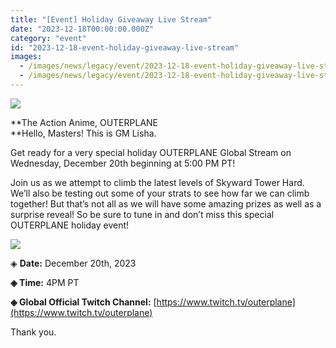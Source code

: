 ```yaml
---
title: "[Event] Holiday Giveaway Live Stream"
date: "2023-12-18T00:00:00.000Z"
category: "event"
id: "2023-12-18-event-holiday-giveaway-live-stream"
images:
  - /images/news/legacy/event/2023-12-18-event-holiday-giveaway-live-stream/583e633afa1140d8aab8820a086f625f.webp
  - /images/news/legacy/event/2023-12-18-event-holiday-giveaway-live-stream/4fee2150a8d34a4a8d5eed694c2a51fe_002.webp
---
```


![](/images/news/legacy/event/2023-12-18-event-holiday-giveaway-live-stream/583e633afa1140d8aab8820a086f625f.webp)

**The Action Anime, OUTERPLANE  
**Hello, Masters! This is GM Lisha.  
  
Get ready for a very special holiday OUTERPLANE Global Stream on Wednesday, December 20th beginning at 5:00 PM PT!

  
Join us as we attempt to climb the latest levels of Skyward Tower Hard.  
We’ll also be testing out some of your strats to see how far we can climb together! But that’s not all as we will have some amazing prizes as well as a surprise reveal! So be sure to tune in and don’t miss this special OUTERPLANE holiday event! 

![](/images/news/legacy/event/2023-12-18-event-holiday-giveaway-live-stream/4fee2150a8d34a4a8d5eed694c2a51fe_002.webp)  
  
◈ **Date:** December 20th, 2023

**◈ Time:** 4PM PT 

**◈ Global Official Twitch Channel:** [https://www.twitch.tv/outerplane](https://www.twitch.tv/outerplane)

Thank you.
